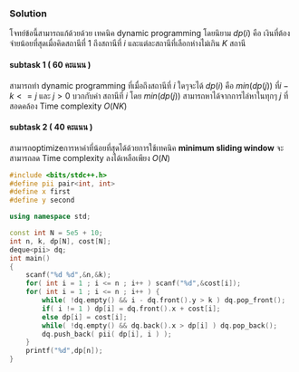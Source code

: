 ### Solution
โจทย์ข้อนี้สามารถแก้ด้วยด้วย เทคนิค dynamic programming โดยนิยาม $dp(i)$ คือ เงินที่ต้องจ่ายน้อยที่สุดเมื่อคิดสถานีที่ $1$ ถึงสถานีที่ $i$ และแต่ละสถานีที่เลือกห่างไม่เกิน $K$ สถานี 
#### subtask 1 ( 60 คะแนน )
สามารถทำ dynamic programming ที่เมื่อถึงสถานีที่ $i$ ใดๆจะได้ $dp(i)$ คือ $min(dp(j))$ ที่$i-k<=j$ และ $j>0$ บวกกับค่า สถานีที่ $i$ โดย $min(dp(j))$ สามารถหาได้จากการไล่หาในทุกๆ $j$ ที่สอดคล้อง 
Time complexity $O(NK)$
#### subtask 2 ( 40 คะแนน )
สามารถoptimizeการหาค่าที่น้อยที่สุดได้ด้วยการใช้เทคนิค **minimum sliding window** จะสามารถลด Time complexity ลงได้เหลือเพียง $O(N)$

```cpp
#include <bits/stdc++.h>
#define pii pair<int, int>
#define x first
#define y second

using namespace std;

const int N = 5e5 + 10;
int n, k, dp[N], cost[N];
deque<pii> dq;
int main()
{
    scanf("%d %d",&n,&k);
    for( int i = 1 ; i <= n ; i++ ) scanf("%d",&cost[i]);
    for( int i = 1 ; i <= n ; i++ ) {
        while( !dq.empty() && i - dq.front().y > k ) dq.pop_front();
        if( i != 1 ) dp[i] = dq.front().x + cost[i];
        else dp[i] = cost[i];
        while( !dq.empty() && dq.back().x > dp[i] ) dq.pop_back();
        dq.push_back( pii( dp[i], i ) );
    }
    printf("%d",dp[n]);
}
```